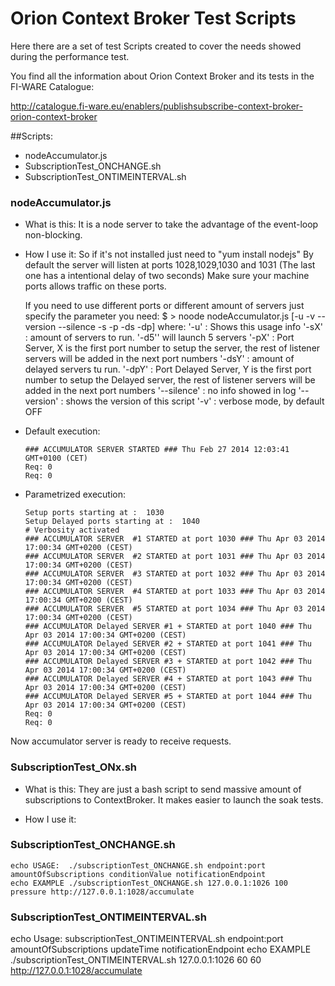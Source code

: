 # Orion Context Broker Test Scripts

Here there are a set of test Scripts created to cover the needs showed during the performance test.


You find all the information about Orion Context Broker and its tests in the FI-WARE Catalogue:

http://catalogue.fi-ware.eu/enablers/publishsubscribe-context-broker-orion-context-broker


##Scripts:

* nodeAccumulator.js
* SubscriptionTest_ONCHANGE.sh
* SubscriptionTest_ONTIMEINTERVAL.sh

### nodeAccumulator.js

* What is this:
    It is a node server to take the advantage of the event-loop non-blocking.

* How I use it:
    So if it's not installed just need to "yum install nodejs"
    By default the server will listen at ports 1028,1029,1030 and 1031 (The last one has a intentional delay of two seconds)
    Make sure your machine ports allows traffic on these ports.

    If you need to use different ports or different amount of servers just specify the parameter you need:
       $ > noode nodeAccumulator.js [-u -v --version --silence -s -p -ds -dp]
    where:
     '-u' : Shows this usage info
     '-sX' : amount of servers to run. '-d5'' will launch 5 servers
     '-pX' : Port Server, X is the first port number to setup the server, the rest of listener servers will be added in the next port numbers
     '-dsY' : amount of delayed servers tu run.
     '-dpY' : Port Delayed Server, Y is the first port number to setup the Delayed server, the rest of listener servers will be added in the next port numbers
     '--silence' : no info showed in log
     '--version' : shows the version of this script
     '-v' : verbose mode, by default OFF

* Default execution:
   ``` $ node accumulatorServer.js
   ### ACCUMULATOR SERVER STARTED ### Thu Feb 27 2014 12:03:41 GMT+0100 (CET)
   Req: 0
   Req: 0
   ```


* Parametrized execution:

    ```xxx@xlan:~/git/fiware-orion/scripts/testScripts$ node nodeAccumulator.js -s5 -p1030 -ds5 -dp1040 -v
   Setup ports starting at :  1030
    Setup Delayed ports starting at :  1040
    # Verbosity activated
    ### ACCUMULATOR SERVER  #1 STARTED at port 1030 ### Thu Apr 03 2014 17:00:34 GMT+0200 (CEST)
    ### ACCUMULATOR SERVER  #2 STARTED at port 1031 ### Thu Apr 03 2014 17:00:34 GMT+0200 (CEST)
    ### ACCUMULATOR SERVER  #3 STARTED at port 1032 ### Thu Apr 03 2014 17:00:34 GMT+0200 (CEST)
    ### ACCUMULATOR SERVER  #4 STARTED at port 1033 ### Thu Apr 03 2014 17:00:34 GMT+0200 (CEST)
    ### ACCUMULATOR SERVER  #5 STARTED at port 1034 ### Thu Apr 03 2014 17:00:34 GMT+0200 (CEST)
    ### ACCUMULATOR Delayed SERVER #1 + STARTED at port 1040 ### Thu Apr 03 2014 17:00:34 GMT+0200 (CEST)
    ### ACCUMULATOR Delayed SERVER #2 + STARTED at port 1041 ### Thu Apr 03 2014 17:00:34 GMT+0200 (CEST)
    ### ACCUMULATOR Delayed SERVER #3 + STARTED at port 1042 ### Thu Apr 03 2014 17:00:34 GMT+0200 (CEST)
    ### ACCUMULATOR Delayed SERVER #4 + STARTED at port 1043 ### Thu Apr 03 2014 17:00:34 GMT+0200 (CEST)
    ### ACCUMULATOR Delayed SERVER #5 + STARTED at port 1044 ### Thu Apr 03 2014 17:00:34 GMT+0200 (CEST)
    Req: 0
    Req: 0
  ```

Now accumulator server is ready to receive requests.

### SubscriptionTest_ONx.sh

* What is this:
    They are just a bash script to send massive amount of subscriptions to ContextBroker.
    It makes easier to launch the soak tests.

* How I use it:
### SubscriptionTest_ONCHANGE.sh
    echo USAGE:  ./subscriptionTest_ONCHANGE.sh endpoint:port amountOfSubscriptions conditionValue notificationEndpoint
    echo EXAMPLE ./subscriptionTest_ONCHANGE.sh 127.0.0.1:1026 100 pressure http://127.0.0.1:1028/accumulate


### SubscriptionTest_ONTIMEINTERVAL.sh
  echo Usage: subscriptionTest_ONTIMEINTERVAL.sh endpoint:port amountOfSubscriptions updateTime notificationEndpoint
  echo EXAMPLE ./subscriptionTest_ONTIMEINTERVAL.sh 127.0.0.1:1026 60 60 http://127.0.0.1:1028/accumulate

